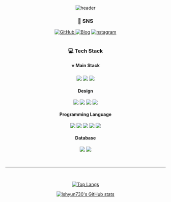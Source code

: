 <div align='center'>

![header](https://capsule-render.vercel.app/api?type=wave&color=FFD159&height=150&section=header&text=Welcome%20To%20My%20Github&fontSize=50&animation=scaleIn&&fontAlignY=60)


  
### 🎵 SNS

<a href = "https://github.com/lshyun730"><img alt="GitHub" src ="https://img.shields.io/badge/GitHub-181717.svg?&style=for-the-badge&logo=GitHub&logoColor=white"/>
</a> </a> <a href = "https://blog.naver.com/525gus"> <img alt="Blog" src ="https://img.shields.io/badge/Blog-04CF5C.svg?&style=for-the-badge&logo=Blogger&logoColor=white"/></a>
</a> </a> <a href = "https://www.instagram.com/sangdol.lim/"> <img alt="nstagram" src ="https://img.shields.io/badge/instagram-E4405F.svg?&style=for-the-badge&logo=instagram&logoColor=white"/></a>
<br><br>

### 💻 Tech Stack

#### ⭐ Main Stack

<img src="https://img.shields.io/badge/javascript-F7DF1E?style=for-the-badge&logo=javascript&logoColor=black"> <img src="https://img.shields.io/badge/typescript-3178C6?style=for-the-badge&logo=typescript&logoColor=white"> <img src="https://img.shields.io/badge/react-61DAFB?style=for-the-badge&logo=react&logoColor=black">


#### Design

<img src="https://img.shields.io/badge/Adobe XD-FF61F6?style=for-the-badge&logo=Adobe XD&logoColor=white"> <img src="https://img.shields.io/badge/Figma-F24E1E?style=for-the-badge&logo=Figma&logoColor=white"> <img src="https://img.shields.io/badge/Photoshop-31A8FF?style=for-the-badge&logo=Adobe Photoshop&logoColor=white"> <img src="https://img.shields.io/badge/Illustrator-FF9A00?style=for-the-badge&logo=Adobe Illustrator&logoColor=white">

#### Programming Language

<img src="https://img.shields.io/badge/html5-E34F26?style=for-the-badge&logo=html5&logoColor=white"> <img src="https://img.shields.io/badge/css-1572B6?style=for-the-badge&logo=css3&logoColor=white"> <img src="https://img.shields.io/badge/java-007396?style=for-the-badge&logo=java&logoColor=white"> <img src="https://img.shields.io/badge/spring-6DB33F?style=for-the-badge&logo=spring&logoColor=white"> <img src="https://img.shields.io/badge/python-3776AB?style=for-the-badge&logo=python&logoColor=white">

#### Database

<img src="https://img.shields.io/badge/oracle-F80000?style=for-the-badge&logo=oracle&logoColor=white"> <img src="https://img.shields.io/badge/mysql-4479A1?style=for-the-badge&logo=mysql&logoColor=white">

<br>
<hr>
<br>

[![Top Langs](https://github-readme-stats.vercel.app/api/top-langs/?username=anuraghazra&layout=compact)](https://github.com/lshyun730)

[![lshyun730's GitHub stats](https://github-readme-stats.vercel.app/api?username=lshyun730)](https://github.com/lshyun730)


</div>
